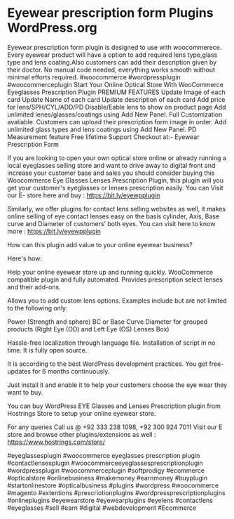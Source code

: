 # Eyewear prescription form Plugins WordPress.org
Eyewear prescription form plugin is designed to use with woocommerece. Every eyewear product will have a option to add required lens type,glass type and lens coating.Also customers can add their description given by their doctor. No manual code needed, everything works smooth without minimal efforts required.
#woocommerce #wordpressplugin #woocommerceplugin
Start Your Online Optical Store With WooCommerce Eyeglasses Prescription Plugin
PREMIUM FEATURES
Update Image of each card
Update Name of each card
Update description of each card
Add price for lens/SPH/CYL/ADD/PD
Disable/Eable lens to show on product page
Add unlimited lenes/glasses/coatings using Add New Panel.
Full Customization avaliable.
Customers can upload their prescription form image in order.
Add unlimited glass types and lens coatings using Add New Panel.
PD Measurement feature
Free lifetime Support
Checkout at:- Eyewear Prescription Form 

If you are looking to open your own optical store online or already running a local eyeglasses selling store and want to drive away to digital front and increase your customer base and sales you should consider buying this Woocommerce Eye Glasses Lenses Prescription Plugin, this plugin will you get your customer's eyeglasses or lenses prescription easily. You can Visit our E- store here and buy : https://bit.ly/eyewpplugin

Similarly, we offer plugins for contact lens selling websites as well,  it makes online selling of eye contact lenses easy on the basis cylinder, Axis, Base curve and Diameter of customers’ both eyes. You  can visit here to know more : https://bit.ly/eyewpplugin

How can this plugin add value to your online eyewear business?

Here's how:

Help your online eyewear store up and running quickly.
WooCommerce compatible plugin and fully automated.
Provides prescription select lenses and their add-ons.

Allows you to add custom lens options. Examples include but are not limited to the following only:

Power (Strength and sphere)
BC or Base Curve
Diameter for grouped products (Right Eye (OD) and Left Eye (OS) Lenses Box)

Hassle-free localization through language file.
Installation of script in no time.
It is fully open source.

It is according to the best WordPress development practices.
You get free-updates for 6 months continuously.

Just install it and enable it to help your customers choose the eye wear they want to buy.

You can buy WordPress EYE Glasses and Lenses Prescription plugin from Hostrings Store to setup your online eyewear store.

For any queries Call us @ +92 333 238 1098, +92 300 924 7011
Visit our E store and browse other plugins/extensions as well : https://www.hostrings.com/store/

#eyeglassesplugin #woocommerce eyeglasses prescription plugin #contactlensesplugin #woocommerceeyeglassesprescriptionplugin #wordpressplugin #woocommerceplugin #softprodigy #ecommerce #opticalstore #onlinebusiness #makemoney #earnmoney #buyplugin #startonlinestore #opticalbusiness #plugins #wordpress #woocommerce #magento #extentions #prescriotionplugins #wordpressprescriptionplugins #onlineplugins #eyewearstore #eyewearplugins #eyelens #contactlens #eyeglasses #sell #earn #digital #webdevelopment #Ecommerce
